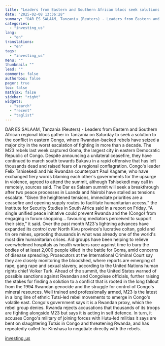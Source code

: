 ```yaml
---
title: "Leaders from Eastern and Southern African blocs seek solutions to Congo conflict"
date: "2025-02-08 13:36:28"
summary: "DAR ES SALAAM, Tanzania (Reuters) - Leaders from Eastern and Southern African regional blocs gather in Tanzania on Saturday to seek a solution to the conflict in eastern Congo, where Rwandan-backed rebels have seized a major city in the worst escalation of fighting in more than a decade. The M23..."
categories:
  - "investing_us"
lang:
  - "en"
translations:
  - "en"
tags:
  - "investing_us"
menu: ""
thumbnail: ""
lead: ""
comments: false
authorbox: false
pager: true
toc: false
mathjax: false
sidebar: "right"
widgets:
  - "search"
  - "recent"
  - "taglist"
---
```


DAR ES SALAAM, Tanzania (Reuters) - Leaders from Eastern and Southern African regional blocs gather in Tanzania on Saturday to seek a solution to the conflict in eastern Congo, where Rwandan-backed rebels have seized a major city in the worst escalation of fighting in more than a decade. The M23 rebels last week captured Goma, the largest city in eastern Democratic Republic of Congo. Despite announcing a unilateral ceasefire, they have continued to march south towards Bukavu in a rapid offensive that has left thousands dead and raised fears of a regional conflagration. Congo's leader Felix Tshisekedi and his Rwandan counterpart Paul Kagame, who have exchanged fiery words blaming each other's governments for the upsurge in violence, agreed to attend the summit, although Tshisekedi may call in remotely, sources said. The Dar es Salaam summit will seek a breakthrough after two peace processes in Luanda and Nairobi have stalled as tensions escalate. "Given the heightened tensions, immediate priorities are a ceasefire and opening supply routes to facilitate humanitarian access," the Institute for Security Studies in South Africa said in a report on Friday. "A single unified peace initiative could prevent Rwanda and the (Congo) from engaging in forum shopping... favouring mediators perceived to support their side," it said. Over the past month M23's lightning advances have expanded its control over North Kivu province's lucrative coltan, gold and tin ore mines, uprooting thousands in what was already one of the world's most dire humanitarian crises. Aid groups have been helping to relieve overwhelmed hospitals as health workers race against time to bury the bodies of at least 2,000 people killed in the battle for Goma, amid concerns of disease spreading. Prosecutors at the International Criminal Court say they are closely monitoring the bloodshed, where reports are emerging of rape, gang rape and sexual slavery, according to the United Nations human rights chief Volker Turk. Ahead of the summit, the United States warned of possible sanctions against Rwandan and Congolese officials, further raising the stakes for finding a solution to a conflict that is rooted in the long fallout from the 1994 Rwandan genocide and the struggle for control of Congo's mineral resources. Well trained and professionally armed, M23 is the latest in a long line of ethnic Tutsi-led rebel movements to emerge in Congo's volatile east. Congo's government says it is a Rwandan proxy, which the rebel group denies. Rwanda rejects accusations that thousands of its troops are fighting alongside M23 but says it is acting in self defence. In turn, it accuses Congo's military of joining forces with Hutu-led militias it says are bent on slaughtering Tutsis in Congo and threatening Rwanda, and has repeatedly called for Kinshasa to negotiate directly with the rebels.

[investing_us](https://www.investing.com/news/commodities-news/leaders-from-eastern-and-southern-african-blocs-seek-solutions-to-congo-conflict-3857743)
